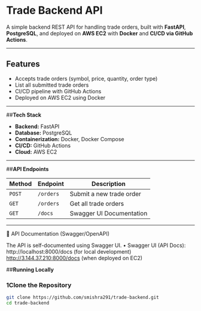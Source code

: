 # Trade Backend API

A simple backend REST API for handling trade orders, built with **FastAPI**, **PostgreSQL**, and deployed on **AWS EC2** with **Docker** and **CI/CD via GitHub Actions**.

---

## **Features**

- Accepts trade orders (symbol, price, quantity, order type)
- List all submitted trade orders
- CI/CD pipeline with GitHub Actions
- Deployed on AWS EC2 using Docker

---

##**Tech Stack**

- **Backend:** FastAPI
- **Database:** PostgreSQL
- **Containerization:** Docker, Docker Compose
- **CI/CD:** GitHub Actions
- **Cloud:** AWS EC2

---

##**API Endpoints**

| Method | Endpoint      | Description               |
|--------|---------------|---------------------------|
| `POST` | `/orders`     | Submit a new trade order  |
| `GET`  | `/orders`     | Get all trade orders      |
| `GET`  | `/docs`       | Swagger UI Documentation  |

---
📖 API Documentation (Swagger/OpenAPI)

The API is self-documented using Swagger UI.
	•	Swagger UI (API Docs):
http://localhost:8000/docs (for local development)
http://3.144.37.210:8000/docs (when deployed on EC2)

##**Running Locally**

### 1**Clone the Repository**

```bash
git clone https://github.com/smishra291/trade-backend.git
cd trade-backend
